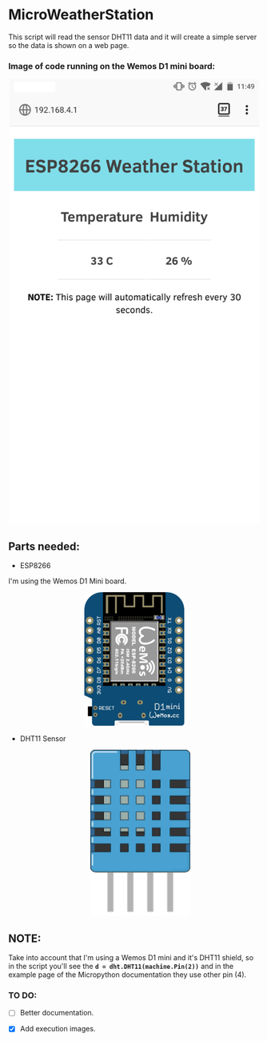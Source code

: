 # MicroWeatherStation

This script will read the sensor DHT11 data and it will create a simple server so the data is shown on a web page.

### Image of code running on the Wemos D1 mini board:

<p align="center">
<img src="../../static/images/weather_station_index.png" alt="Drawing"  width="500"/>
</p>

## Parts needed:

- ESP8266

I'm using the Wemos D1 Mini board.

  <p align="center">
  <img src="../../static/images/wemos_d1_mini.png" alt="Wemos d1 mini board"  width="200"/>
  </p>

- DHT11 Sensor

  <p align="center">
  <img src="../../static/images/dht11.png" alt="DHT11 Sensor"  width="200"/>
  </p>

## NOTE:

Take into account that I'm using a Wemos D1 mini and it's DHT11 shield, so in the script you'll see the **`d = dht.DHT11(machine.Pin(2))`** and in the example page of the Micropython documentation they use other pin (4).

### TO DO:

- [ ] Better documentation.

- [x] Add execution images.
